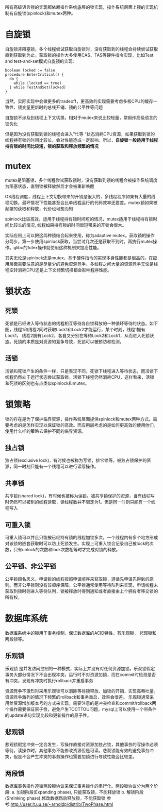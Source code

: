 所有高级语言锁的实现都依赖操作系统底层的锁实现，操作系统层面上锁的实现机制有自旋锁(spinlock)和mutex两种。

# 自旋锁
自旋锁非阻塞锁，多个线程尝试获取自旋锁时，没有获取到的线程会持续尝试获取直到获取到为止。获取锁的操作大多使用CAS、TAS等硬件指令实现，比如Test and test-and-set模式自旋锁的实现:
```
boolean locked := false
procedure EnterCritical() {
  do {
    while (locked == true)
  } while TestAndSet(locked)
}
```
当然，实际实现中会做更多的tradeoff，更高效的实现需要考虑多核CPU的缓存一致性、锁变量更新时的总线开销、锁的公平性等问题

自旋锁不涉及到线程上下文切换，相对于mutex来说比较轻量，常用作高级语言的锁优化

但是因为没有获取到锁的线程会进入”忙等 “状态消耗CPU资源，如果获取到锁的线程持有锁的时间比较长，会对性能造成一定影响。所以，**自旋锁一般适用于线程持有锁的时间比较短，锁的获取和释放频繁的情况**

# mutex
mutex是阻塞锁，多个线程尝试获取锁时，没有获取到锁的线程会被操作系统调度为阻塞状态，直到锁被释放然后才会被重新唤醒

OS线程调度，线程上下文切换带来的开销是很大的，多线程程序如果有大量的线程切换，最坏情况下性能甚至会比单线程运行的代码效率还要差。mutex锁如果被频繁的获取和释放，代价也可想而知

spinlock比较高效，适用于线程持有锁时间短的情况，mutex适用于线程持有锁时间比较长的情况, 线程如果持有锁的时间很短带来的开销会很大。

实际应用上可以把这两种锁结合起来使用，称为adaptive mutex。获取锁的操作分两步，第一步使用spinlock获取，当尝试几次还是获取不到时，再执行mutex操作。glibc的futex操作就使用这种机制来提高性能。

其实无论是spinlock还是mutex，基于硬件指令的实现本身性能都是很高的。在应用层面需要注意的是尽量少的避免资源竞争，多线程之间大量的资源竞争无论是线程空转消耗CPU还是上下文频繁切换都会影响程序性能。

# 锁状态
## 死锁
死锁是已经进入等待状态的线程相互等待各自锁释放的一种循环等待的状态。如下图，线程1和线程2同时获取Lock1和Lock2才能运行，某个时刻，线程1拥有Lock1， 线程2拥有Lock2，各自又分别在等待Lock2和Lock1，从而进入死锁状态。死锁的本质是对资源的竞争导致，死锁可以被预防和检测。

## 活锁
活锁和死锁产生的条件一样，只是表现不同。死锁下线程进入等待状态，而活锁下线程仍然处于运行状态尝试获取锁。活锁下线程仍然消耗CPU，这样看来，活锁和死锁的区别也有点类似spinlock和mutex。

# 锁策略
锁的存在是为了保护临界资源，操作系统层面提供spinlock和mutex两种方式，需要考虑的是怎样实现以保证锁的高效。而应用层考虑的是如何更高效的使用他们, 使用什么样的策略去保护不同的临界资源。

## 独占锁
独占锁(exclusive lock)，有时候也被称为写锁，排它锁等。被独占锁保护的资源，同一时刻只能有一个线程可以进行读写操作。

## 共享锁
共享锁(shared lock)，有时候也被称为读锁。被共享锁保护的资源，当有线程写时仍然可以被别的线程读取，读线程数并不限定为1。但是同一时刻只能有一个线程写入


## 可重入锁
可重入锁可以并且只能被已经持有锁的线程加锁多次，一个线程内有多个地方形成对该锁的嵌套获取时可以防止死锁发生。实现上可重入锁会记录自己被lock的次数，只有unlock的次数和lock次数相等时才完成对锁的释放。

## 公平锁、非公平锁
公平锁顾名思义，申请锁的线程按照申请顺序来获取锁，遵循先申请先得到的原则。而非公平锁则没有该顺序保障。公平锁通常使用等待队列来实现，申请线程未获取到锁时则进入等待队列，锁被释放时得到通知或者直接由上个拥有者移交锁的所有权。

# 数据库系统
数据库系统中的锁用于事务控制，保证数据库的ACID特性，有乐观锁， 悲观锁和两段锁等。

## 乐观锁
乐观锁 是并发访问控制的一种模式，实际上并没有对任何资源加锁。乐观锁假定事务大部分情况下不会出现冲突，运行时不对资源加锁，而在commit时检测是否有冲突，发现有冲突时执行rollback并重启事务

资源竞争不激烈时采用乐观锁可以消除等待锁释放、加锁的开销，实现高吞吐量。资源竞争激列的情况下频繁的rollback和事务重启，效率会很差。 乐观锁通常采用给资源增加版本号的方式来实现。需要注意的是冲突检查和commit/rollback两个操作需要保证原子性，避免产生TOCTTOU问题，mysql上可以使用一个带条件的update语句实现比较和更新操作的原子性。

## 悲观锁
悲观锁假定冲突一定会发生，写操作直接对资源加独占锁，其他事务的写操作必须等待。读操作时，其他事务不能修改资源但是可读。悲观锁能有效的避免事务冲突，但是不会产生冲突的事务操作也需要加锁进行导致性能会比较差。

## 两段锁
数据库事务操作遵循两段锁协议来保证事务操作的串行化。两段锁协议分为两个阶段: a. 加锁阶段(Expanding phase), 只能获取锁，不能释放锁 b. 解锁阶段(Shrinking phase),修改数据然后释放锁，不能获取锁 参考:http://user.it.uu.se/~arnoldp/distrib/TwoPhase.html

